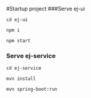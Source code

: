 #Startup project
###Serve ej-ui

`cd ej-ui`

`npm i`

`npm start`

### Serve ej-service
`cd ej-service`
 
`mvn install`
 
`mvn spring-boot:run`

